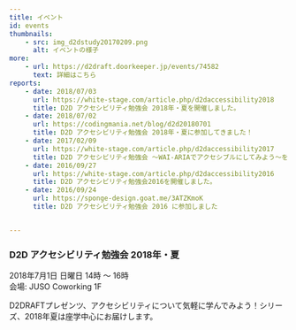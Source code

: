 ```yaml
---
title: イベント
id: events
thumbnails:
    - src: img_d2dstudy20170209.png
      alt: イベントの様子
more:
    - url: https://d2draft.doorkeeper.jp/events/74582
      text: 詳細はこちら
reports:
    - date: 2018/07/03
      url: https://white-stage.com/article.php/d2daccessibility2018
      title: D2D アクセシビリティ勉強会 2018年・夏を開催しました。
    - date: 2018/07/02
      url: https://codingmania.net/blog/d2d20180701
      title: D2D アクセシビリティ勉強会 2018年・夏に参加してきました！
    - date: 2017/02/09
      url: https://white-stage.com/article.php/d2daccessibility2017
      title: D2D アクセシビリティ勉強会 ～WAI-ARIAでアクセシブルにしてみよう～を開催しました。
    - date: 2016/09/27
      url: https://white-stage.com/article.php/d2daccessibility2016
      title: D2D アクセシビリティ勉強会2016を開催しました。
    - date: 2016/09/24
      url: https://sponge-design.goat.me/3ATZKmoK
      title: D2D アクセシビリティ勉強会 2016 に参加しました


---
```


### D2D アクセシビリティ勉強会 2018年・夏

2018年7月1日 日曜日 14時 ～ 16時  
会場: JUSO Coworking 1F 

D2DRAFTプレゼンツ、アクセシビリティについて気軽に学んでみよう！シリーズ、2018年夏は座学中心にお届けします。